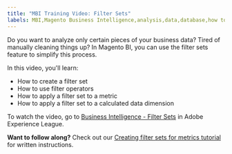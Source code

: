 ```yaml
---
title: "MBI Training Video: Filter Sets"
labels: MBI,Magento Business Intelligence,analysis,data,database,how to,mbi-api-migration,reports
---
```


Do you want to analyze only certain pieces of your business data? Tired of manually cleaning things up? In Magento BI, you can use the filter sets feature to simplify this process.

In this video, you'll learn:

* How to create a filter set
* How to use filter operators
* How to apply a filter set to a metric
* How to apply a filter set to a calculated data dimension

To watch the video, go to [Business Intelligence - Filter Sets](https://experienceleague.adobe.com/docs/commerce-learn/tutorials/business-intelligence/filter-sets.html) in Adobe Experience League.

 **Want to follow along?** Check out our [Creating filter sets for metrics tutorial](https://support.magento.com/hc/en-us/articles/360016505492) for written instructions.
